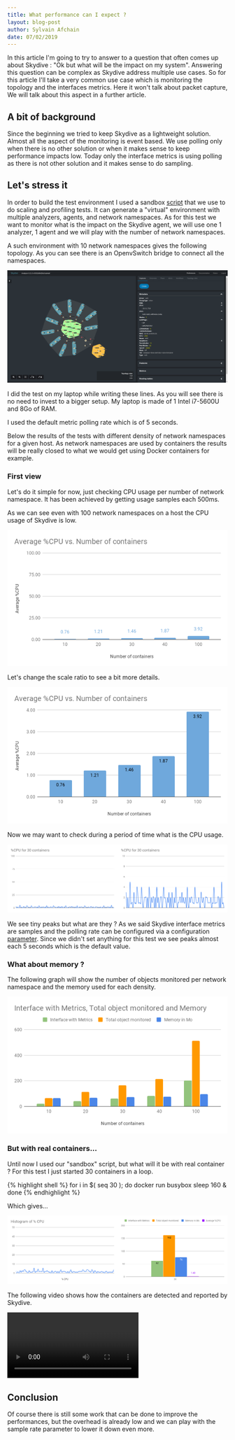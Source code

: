 ```yaml
---
title: What performance can I expect ?
layout: blog-post
author: Sylvain Afchain
date: 07/02/2019
---
```


In this article I'm going to try to answer to a question that often comes up about Skydive : "Ok but what will be the impact on my system". Answering this question can be complex as Skydive address multiple use cases. So for this article I'll take a very common use case which is
monitoring the topology and the interfaces metrics. Here it won't talk about packet capture, We will talk about this aspect in a further article.

## A bit of background

Since the beginning we tried to keep Skydive as a lightweight solution. Almost all the aspect of the monitoring is event based. We use polling only when there is no other solution or when it makes sense to keep performance impacts low. Today only the interface metrics is using polling as
there is not other solution and it makes sense to do sampling.

## Let's stress it

In order to build the test environment I used a sandbox [script](https://github.com/skydive-project/skydive/blob/master/scripts/scale.sh) that we use to do scaling and profiling tests. It can generate a "virtual" environment
with multiple analyzers, agents, and network namespaces. As for this test we want to monitor what is the impact on the Skydive agent, we will use one 1 analyzer, 1 agent and we will play with the number of network namespaces.

A such environment with 10 network namespaces gives the following topology. As you can see there is an OpenvSwitch bridge to connect all the
namespaces.

<p>
  <a href="/assets/images/blog/perf-1.png" data-lightbox="Performance-1" data-title="Skydive performance">
    <img src="/assets/images/blog/perf-1.png"/>
  </a>
</p>
I did the test on my laptop while writing these lines. As you will see there is no need to invest to a bigger setup. My laptop is made of 1 Intel i7-5600U and 8Go of RAM. 

I used the default metric polling rate which is of 5 seconds. 

Below the results of the tests with different density of network namespaces for a given host. As network namespaces are used by containers the results will be really closed to what we would get using Docker containers for example.

### First view

Let's do it simple for now, just checking CPU usage per number of network namespace. It has been achieved by getting usage samples each 500ms.

As we can see even with 100 network namespaces on a host the CPU usage of Skydive is low.

<p class="center">
  <a href="/assets/images/blog/performance-1-1.png" data-lightbox="Performance 1" data-title="CPU Usage">
    <img src="/assets/images/blog/performance-1-1.png"/>
  </a>
</p>

Let's change the scale ratio to see a bit more details.

<p class="center">
  <a href="/assets/images/blog/performance-1-2.png" data-lightbox="Performance 2" data-title="CPU Usage details">
    <img src="/assets/images/blog/performance-1-2.png"/>
  </a>
</p>

Now we may want to check during a period of time what is the CPU usage.

<p class="center" style="display: flex">
  <a href="/assets/images/blog/performance-1-3.png" data-lightbox="Performance 3" data-title="CPU Usage period">
    <img src="/assets/images/blog/performance-1-3.png"/>
  </a>
  <a href="/assets/images/blog/performance-1-4.png" data-lightbox="Performance 4" data-title="CPU Usage period">
    <img src="/assets/images/blog/performance-1-4.png"/>
  </a>
</p>

We see tiny peaks but what are they ? As we said Skydive interface metrics are samples and the polling rate can be configured via a configuration
[parameter](https://github.com/skydive-project/skydive/blob/master/etc/skydive.yml.default#L204). Since we didn't set anything for this test we see peaks almost each 5 seconds which is the default value.

### What about memory ?

The following graph will show the number of objects monitored per network namespace and the memory used for each density.

<p class="center">
  <a href="/assets/images/blog/performance-1-5.png" data-lightbox="Performance 5" data-title="CPU Memory/Object usage">
    <img src="/assets/images/blog/performance-1-5.png"/>
  </a>
</p>

### But with real containers...

Until now I used our "sandbox" script, but what will it be with real container ? For this test I just started 30 containers in a loop.

{% highlight shell %}
for i in $( seq 30 ); do docker run busybox sleep 160 & done
{% endhighlight %}

Which gives...

<p class="center" style="display: flex">
  <a href="/assets/images/blog/performance-1-7.png" data-lightbox="Performance 7" data-title="CPU Usage period">
    <img src="/assets/images/blog/performance-1-7.png"/>
  </a>
  <a href="/assets/images/blog/performance-1-8.png" data-lightbox="Performance 8" data-title="CPU Usage period">
    <img src="/assets/images/blog/performance-1-8.png"/>
  </a>
</p>

The following video shows how the containers are detected and reported by Skydive.

<p>
  <video poster="" preload="" controls="" loop="" controlslist="nodownload" src="/assets/videos/blog/performance-1-6.webm"></video>
</p>

## Conclusion

Of course there is still some work that can be done to improve the performances, but the overhead is already low and we can play with the sample rate parameter to lower it down even more.
